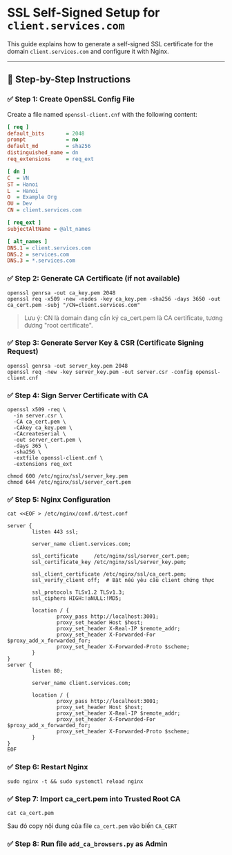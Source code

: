 # SSL Self-Signed Setup for `client.services.com`

This guide explains how to generate a self-signed SSL certificate for the domain `client.services.com` and configure it with Nginx.

---

## 🔧 Step-by-Step Instructions

### ✅ Step 1: Create OpenSSL Config File

Create a file named `openssl-client.cnf` with the following content:

```ini
[ req ]
default_bits       = 2048
prompt             = no
default_md         = sha256
distinguished_name = dn
req_extensions     = req_ext

[ dn ]
C  = VN
ST = Hanoi
L  = Hanoi
O  = Example Org
OU = Dev
CN = client.services.com

[ req_ext ]
subjectAltName = @alt_names

[ alt_names ]
DNS.1 = client.services.com
DNS.2 = services.com
DNS.3 = *.services.com
```

### ✅ Step 2: Generate CA Certificate (if not available)

```shell
openssl genrsa -out ca_key.pem 2048
openssl req -x509 -new -nodes -key ca_key.pem -sha256 -days 3650 -out ca_cert.pem -subj "/CN=client.services.com"
```

> Lưu ý: CN là domain đang cần ký
> ca_cert.pem là CA certificate, tương đương "root certificate".

### ✅ Step 3: Generate Server Key & CSR (Certificate Signing Request)

```shell
openssl genrsa -out server_key.pem 2048
openssl req -new -key server_key.pem -out server.csr -config openssl-client.cnf

```

### ✅ Step 4: Sign Server Certificate with CA

```shell
openssl x509 -req \
  -in server.csr \
  -CA ca_cert.pem \
  -CAkey ca_key.pem \
  -CAcreateserial \
  -out server_cert.pem \
  -days 365 \
  -sha256 \
  -extfile openssl-client.cnf \
  -extensions req_ext

chmod 600 /etc/nginx/ssl/server_key.pem
chmod 644 /etc/nginx/ssl/server_cert.pem
```

### ✅ Step 5: Nginx Configuration

```shell
cat <<EOF > /etc/nginx/conf.d/test.conf

server {
        listen 443 ssl;

        server_name client.services.com;

        ssl_certificate     /etc/nginx/ssl/server_cert.pem;
        ssl_certificate_key /etc/nginx/ssl/server_key.pem;

        ssl_client_certificate /etc/nginx/ssl/ca_cert.pem;
        ssl_verify_client off;  # Bật nếu yêu cầu client chứng thực

        ssl_protocols TLSv1.2 TLSv1.3;
        ssl_ciphers HIGH:!aNULL:!MD5;

        location / {
                proxy_pass http://localhost:3001;
                proxy_set_header Host $host;
                proxy_set_header X-Real-IP $remote_addr;
                proxy_set_header X-Forwarded-For $proxy_add_x_forwarded_for;
                proxy_set_header X-Forwarded-Proto $scheme;
        }
}
server {
        listen 80;

        server_name client.services.com;

        location / {
                proxy_pass http://localhost:3001;
                proxy_set_header Host $host;
                proxy_set_header X-Real-IP $remote_addr;
                proxy_set_header X-Forwarded-For $proxy_add_x_forwarded_for;
                proxy_set_header X-Forwarded-Proto $scheme;
        }
}
EOF
```

### ✅ Step 6: Restart Nginx

```shell
sudo nginx -t && sudo systemctl reload nginx
```

### ✅ Step 7: Import ca_cert.pem into Trusted Root CA

```shell
cat ca_cert.pem
```

Sau đó copy nội dung của file `ca_cert.pem` vào biến `CA_CERT`

### ✅ Step 8: Run file `add_ca_browsers.py` as Admin
